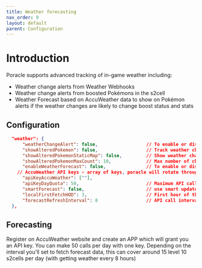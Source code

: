 ```yaml
---
title: Weather forecasting
nav_order: 9
layout: default
parent: Configuration
---
```


# Introduction

Poracle supports advanced tracking of in-game weather including:
* Weather change alerts from Weather Webhooks
* Weather change alerts from boosted Pokémons in the s2cell
* Weather Forecast based on AccuWeather data to show on Pokémon alerts if the weather changes are likely to change boost status and stats

## Configuration

```json
  "weather": {
      "weatherChangeAlert": false,                  // To enable or disable the weather change alerts
      "showAlteredPokemon": false,                  // Track weather changed pokémon to be able to be shown in DTS
      "showAlteredPokemonStaticMap": false,         // Show weather changed on static map
      "showAlteredPokemonMaxCount": 10,             // Max number of changed pokémon allowed per alert
      "enableWeatherForecast": false,               // To enable or disable weather forecast (using accuweather)
    // AccuWeather API keys - array of keys, poracle will rotate through keys
      "apiKeyAccuWeather": [""],
      "apiKeyDayQuota": 50,                         // Maximum API calls allowed per key per day
      "smartForecast": false,                       // use smart update of weather forecast (pull on demand if no weather data available for a given cell, otherwise will wait for next standard refresh)
      "localFirstFetchHOD": 3,                      // First hour of the day for the first API call (3am local seems best)
      "forecastRefreshInterval": 8                  // API call interval
  },
```

## Forecasting

Register on AccuWeather website and create an APP which will grant you an API key. You can make 50 calls per day with one key. Depending on the interval you'll set to fetch forecast data, this can cover around 15 level 10 s2cells per day (with getting weather every 8 hours)
